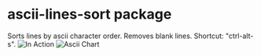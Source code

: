 # ascii-lines-sort package

Sorts lines by ascii character order.
Removes blank lines.
Shortcut: "ctrl-alt-s".
![In Action](https://cloud.githubusercontent.com/assets/4257572/21769251/c93e4940-d64b-11e6-84fd-241660f827b7.gif)
![Ascii Chart](https://cloud.githubusercontent.com/assets/4257572/21769250/c93383fc-d64b-11e6-9c1f-ce80d6c28282.png)
